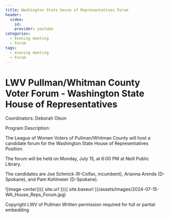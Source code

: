 ```yaml
---
title: Washington State House of Representatives Forum
header:
  video:
    id: 
    provider: youtube
categories:
  - Evening meeting
  - Forum
tags:
  - evening meeting
  - Forum
---
```


#  LWV Pullman/Whitman County Voter Forum - Washington State House of Representatives

Coordinators: Deborah Olson

Program Description:  

The League of Women Voters of Pullman/Whitman County will host a candidate forum for the Washington State House of Representatives Position.

The forum will be held on Monday, July 15, at 6:00 PM at Neill Public Library.

The candidates are Joe Schmick (R-Colfax, incumbent), Arianna Arends (D-Spokane), and Pam Kohlmeier (D-Spokane).
  

![image-center]({{ site.url }}{{ site.baseurl }}/assets/images/2024-07-15-WA_House_Reps_Forum.jpg)

Copyright LWV of Pullman
Written permission required for full or partial embedding

<!---change the title to whatever you want the post to be titled
change the ID out to the end of the youtube link https://youtu.be/r61ARK4Qv9c -->
